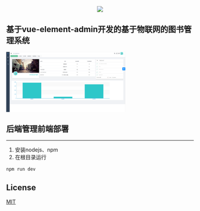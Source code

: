<p align="center">
<a align="center" href="https://github.com/PanJiaChen/vue-element-admin">
  <img width="320" align="center" src="https://wpimg.wallstcn.com/ecc53a42-d79b-42e2-8852-5126b810a4c8.svg">
</a>
</p>

## 基于vue-element-admin开发的基于物联网的图书管理系统

<img width="320" src="img/ui.png" align="center">


## 后端管理前端部署
---
1. 安装nodejs、npm
2. 在根目录运行
```
npm run dev
```

## License

[MIT](https://github.com/Wh0rigin/GraduationProject-Vue-admin/blob/main/LICENSE)
